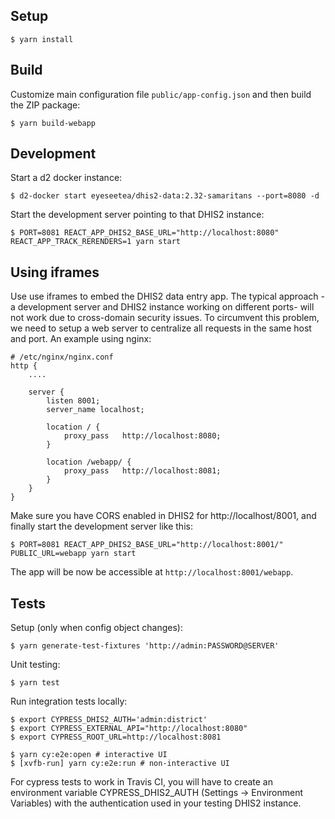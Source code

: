 ## Setup

```
$ yarn install
```

## Build

Customize main configuration file `public/app-config.json` and then build the ZIP package:

```
$ yarn build-webapp
```

## Development

Start a d2 docker instance:

```
$ d2-docker start eyeseetea/dhis2-data:2.32-samaritans --port=8080 -d
```

Start the development server pointing to that DHIS2 instance:

```
$ PORT=8081 REACT_APP_DHIS2_BASE_URL="http://localhost:8080" REACT_APP_TRACK_RERENDERS=1 yarn start
```

## Using iframes

Use use iframes to embed the DHIS2 data entry app. The typical approach -a development
server and DHIS2 instance working on different ports- will not work due to cross-domain security
issues. To circumvent this problem, we need to setup a web server to centralize all requests in the
same host and port. An example using nginx:

```
# /etc/nginx/nginx.conf
http {
    ....

    server {
        listen 8001;
        server_name localhost;

        location / {
            proxy_pass   http://localhost:8080;
        }

        location /webapp/ {
            proxy_pass   http://localhost:8081;
        }
    }
}
```

Make sure you have CORS enabled in DHIS2 for http://localhost/8001, and finally start the development server like this:

```
$ PORT=8081 REACT_APP_DHIS2_BASE_URL="http://localhost:8001/" PUBLIC_URL=webapp yarn start
```

The app will be now be accessible at `http://localhost:8001/webapp`.

## Tests

Setup (only when config object changes):

```
$ yarn generate-test-fixtures 'http://admin:PASSWORD@SERVER'
```

Unit testing:

```
$ yarn test
```

Run integration tests locally:

```
$ export CYPRESS_DHIS2_AUTH='admin:district'
$ export CYPRESS_EXTERNAL_API="http://localhost:8080"
$ export CYPRESS_ROOT_URL=http://localhost:8081

$ yarn cy:e2e:open # interactive UI
$ [xvfb-run] yarn cy:e2e:run # non-interactive UI
```

For cypress tests to work in Travis CI, you will have to create an environment variable CYPRESS_DHIS2_AUTH (Settings -> Environment Variables) with the authentication used in your testing DHIS2 instance.
